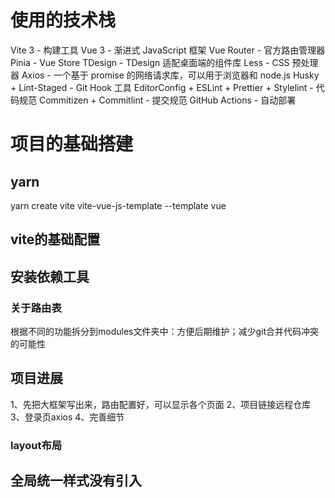 # 使用的技术栈
Vite 3 - 构建工具
Vue 3 - 渐进式 JavaScript 框架
Vue Router - 官方路由管理器
Pinia - Vue Store
TDesign - TDesign 适配桌面端的组件库
Less - CSS 预处理器
Axios - 一个基于 promise 的网络请求库，可以用于浏览器和 node.js
Husky + Lint-Staged - Git Hook 工具
EditorConfig + ESLint + Prettier + Stylelint - 代码规范
Commitizen + Commitlint - 提交规范
GitHub Actions - 自动部署

# 项目的基础搭建
## yarn
yarn create vite vite-vue-js-template --template vue

## vite的基础配置
## 安装依赖工具
### 关于路由表
根据不同的功能拆分到modules文件夹中：方便后期维护；减少git合并代码冲突的可能性


## 项目进展
1、先把大框架写出来，路由配置好，可以显示各个页面
2、项目链接远程仓库
3、登录页axios
4、完善细节

### layout布局

## 全局统一样式没有引入

